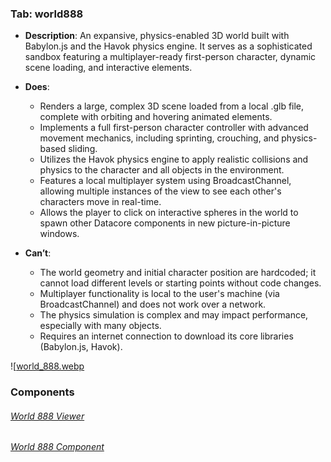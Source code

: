 
### Tab: world888

- **Description**: An expansive, physics-enabled 3D world built with Babylon.js and the Havok physics engine. It serves as a sophisticated sandbox featuring a multiplayer-ready first-person character, dynamic scene loading, and interactive elements.

- **Does**:
   
    - Renders a large, complex 3D scene loaded from a local .glb file, complete with orbiting and hovering animated elements.
    - Implements a full first-person character controller with advanced movement mechanics, including sprinting, crouching, and physics-based sliding.
    - Utilizes the Havok physics engine to apply realistic collisions and physics to the character and all objects in the environment.
    - Features a local multiplayer system using BroadcastChannel, allowing multiple instances of the view to see each other's characters move in real-time.
    - Allows the player to click on interactive spheres in the world to spawn other Datacore components in new picture-in-picture windows.
        
- **Can’t**:
    
    - The world geometry and initial character position are hardcoded; it cannot load different levels or starting points without code changes.
    - Multiplayer functionality is local to the user's machine (via BroadcastChannel) and does not work over a network.
    - The physics simulation is complex and may impact performance, especially with many objects.
    - Requires an internet connection to download its core libraries (Babylon.js, Havok).


![[world_888.webp](/_RESOURCES/IMAGES/world_888.webp)




### Components

###### [World 888 Viewer](D.q.world888.viewer.md)

###### [World 888 Component](D.q.world888.component.md)


